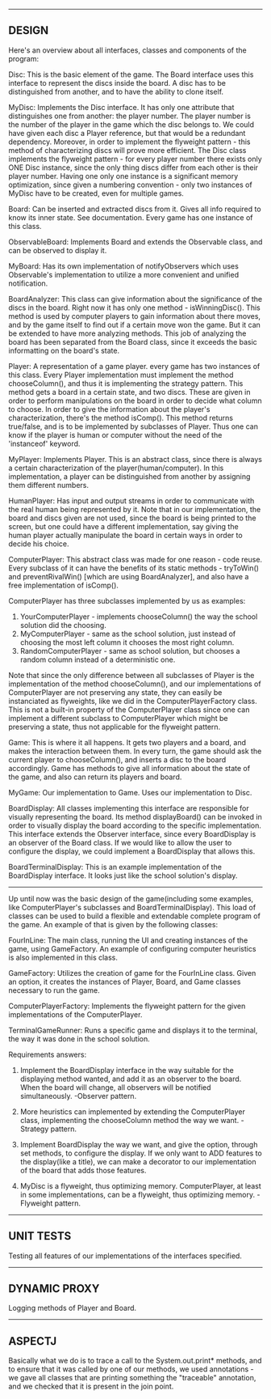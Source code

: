 
------
DESIGN
------


Here's an overview about all interfaces, classes and components of the program:

Disc:
This is the basic element of the game. The Board interface uses this interface to represent the discs inside the board.
A disc has to be distinguished from another, and to have the ability to clone itself.

MyDisc:
Implements the Disc interface.
It has only one attribute that distinguishes one from another: the player number. The player number is the number of the player in the game which the disc belongs to.
We could have given each disc a Player reference, but that would be a redundant dependency. Moreover, in order to implement the flyweight pattern - this method of characterizing discs will prove more efficient.
The Disc class implements the flyweight pattern - for every player number there exists only ONE Disc instance, since the only thing discs differ from each other is their player number. Having one only one instance is a significant memory optimization, since given a numbering convention - only two instances of MyDisc have to be created, even for multiple games.

Board:
Can be inserted and extracted discs from it. Gives all info required to know its inner state. See documentation.
Every game has one instance of this class.

ObservableBoard:
Implements Board and extends the Observable class, and can be observed to display it.

MyBoard:
Has its own implementation of notifyObservers which uses Observable's implementation to utilize a more convenient and unified notification.

BoardAnalyzer:
This class can give information about the significance of the discs in the board. Right now it has only one method - isWinningDisc(). This method is used by computer players to gain information about there moves, and by the game itself to find out if a certain move won the game.
But it can be extended to have more analyzing methods.
This job of analyzing the board has been separated from the Board class, since it exceeds the basic informatting on the board's state.

Player:
A representation of a game player. every game has two instances of this class.
Every Player implementation must implement the method chooseColumn(), and thus it is implementing the strategy pattern.
This method gets a board in a certain state, and two discs. These are given in order to perform manipulations on the board in order to decide what column to choose.
In order to give the information about the player's characterization, there's the method isComp(). This method returns true/false, and is to be implemented by subclasses of Player. Thus one can know if the player is human or computer without the need of the 'instanceof' keyword.

MyPlayer:
Implements Player.
This is an abstract class, since there is always a certain characterization of the player(human/computer).
In this implementation, a player can be distinguished from another by assigning them different numbers.

HumanPlayer:
Has input and output streams in order to communicate with the real human being represented by it.
Note that in our implementation, the board and discs given are not used, since the board is being printed to the screen, but one could have a different implementation, say giving the human player actually manipulate the board in certain ways in order to decide his choice.

ComputerPlayer:
This abstract class was made for one reason - code reuse. Every subclass of it can have the benefits of its static methods - tryToWin() and preventRivalWin() [which are using BoardAnalyzer], and also have a free implementation of isComp().

ComputerPlayer has three subclasses implemented by us as examples:

1. YourComputerPlayer - implements chooseColumn() the way the school solution did the choosing.
2. MyComputerPlayer - same as the school solution, just instead of choosing the most left column it chooses the most right column.
3. RandomComputerPlayer - same as school solution, but chooses a random column instead of a deterministic one.

Note that since the only difference between all subclasses of Player is the implementation of the method chooseColumn(), and our implementations of ComputerPlayer are not preserving any state, they can easily be instanciated as flyweights, like we did in the ComputerPlayerFactory class.
This is not a built-in property of the ComputerPlayer class since one can implement a different subclass to ComputerPlayer which might be preserving a state, thus not applicable for the flyweight pattern.

Game:
This is where it all happens. It gets two players and a board, and makes the interaction between them.
In every turn, the game should ask the current player to chooseColumn(), and inserts a disc to the board accordingly.
Game has methods to give all information about the state of the game, and also can return its players and board.

MyGame:
Our implementation to Game. Uses our implementation to Disc.

BoardDisplay:
All classes implementing this interface are responsible for visually representing the board.
Its method displayBoard() can be invoked in order to visually display the board according to the specific implementation.
This interface extends the Observer interface, since every BoardDisplay is an observer of the Board class.
If we would like to allow the user to configure the display, we could implement a BoardDisplay that allows this.

BoardTerminalDisplay:
This is an example implementation of the BoardDisplay interface.
It looks just like the school solution's display.

--------------------------------------------------------------

Up until now was the basic design of the game(including some examples, like ComputerPlayer's subclasses and BoardTerminalDisplay).
This load of classes can be used to build a flexible and extendable complete program of the game.
An example of that is given by the following classes:

FourInLine:
The main class, running the UI and creating instances of the game, using GameFactory.
An example of configuring computer heuristics is also implemented in this class.

GameFactory:
Utilizes the creation of game for the FourInLine class. Given an option, it creates the instances of Player, Board, and Game classes necessary to run the game.

ComputerPlayerFactory:
Implements the flyweight pattern for the given implementations of the ComputerPlayer.

TerminalGameRunner:
Runs a specific game and displays it to the terminal, the way it was done in the school solution.


Requirements answers:
1. Implement the BoardDisplay interface in the way suitable for the displaying method wanted, and add it as an observer to the board. When the board will change, all observers will be notified simultaneously.
-Observer pattern.

2. More heuristics can implemented by extending the ComputerPlayer class, implementing the chooseColumn method the way we want.
-Strategy pattern.

3. Implement BoardDisplay the way we want, and give the option, through set methods, to configure the display.
If we only want to ADD features to the display(like a title), we can make a decorator to our implementation of the board that adds those features.

4. MyDisc is a flyweight, thus optimizing memory. ComputerPlayer, at least in some implementations, can be a flyweight, thus optimizing memory.
-Flyweight pattern.


----------
UNIT TESTS
----------

Testing all features of our implementations of the interfaces specified.


--------------
DYNAMIC PROXY
--------------

Logging methods of Player and Board.


-------
ASPECTJ
-------

Basically what we do is to trace a call to the System.out.print* methods, and to ensure that it was called by one of our methods, we used annotations - we gave all classes that are printing something the "traceable" annotation, and we checked that it is present in the join point.
